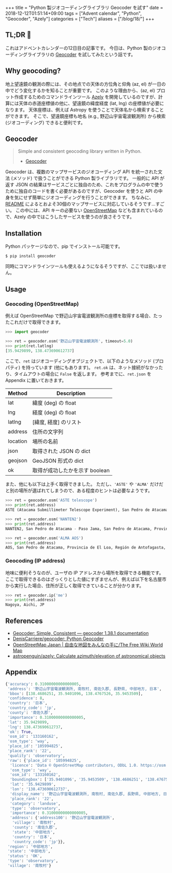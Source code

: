 +++
title = "Python 製ジオコーディングライブラリ Geocoder を試す"
date  = 2018-12-12T01:51:14+09:00
tags  = ["Advent calendar", "Python", "Geocoder", "Azely"]
categories = ["Tech"]
aliases = ["/blog/18/"]
+++

## TL;DR :christmas_tree:

これはアドベントカレンダーの12日目の記事です。
今日は、Python 製のジオコーディングライブラリの [Geocoder](https://geocoder.readthedocs.io/) を試してみたという話です。

## Why geocoding?

地上望遠鏡の観測の際には、その地点での天体の方位角と仰角 (az, el) が一日の中でどう変化するかを知ることが重要です。
このような理由から、(az, el) プロット作成するためのコマンドラインツール [Azely](https://github.com/astropenguin/azely) を開発しているのですが、計算には天体の赤道座標値の他に、望遠鏡の緯度経度 (lat, lng) の座標値が必要になります。
天体座標は、例えば Astropy を使うことで天体名から検索することができます。
そこで、望遠鏡座標も地名 (e.g., 野辺山宇宙電波観測所) から検索 (ジオコーディング) できると便利です。

## Geocoder

> Simple and consistent geocoding library written in Python.
> - [Geocoder](https://geocoder.readthedocs.io/)

Geocoder は、複数のマップサービスのジオコーディング API を統一された文法 (メソッド) で扱うことができる Python 製ライブラリです。
一般的に API が返す JSON の結果はサービスごとに独自のため、これをプログラムの中で使うために独自のコードを書く必要があるのですが、Geocoder を使うと API の中身を気にせず簡単にジオコーディングを行うことができます。
ちなみに、[README](https://github.com/DenisCarriere/geocoder) によるとおよそ30個のマップサービスに対応しているそうです…すごい。
この中には、API キーの必要ない [OpenStreetMap](https://openstreetmap.jp/) なども含まれているので、Azely の中ではこうしたサービスを使うのが良さそうです。

## Installation

Python パッケージなので、pip でインストール可能です。

```shell
$ pip install geocoder
```

同時にコマンドラインツールも使えるようになるそうですが、ここでは扱いません。

## Usage

### Geocoding (OpenStreetMap)

例えば OpenStreetMap で野辺山宇宙電波観測所の座標を取得する場合、たったこれだけで取得できます。

```python
>>> import geocoder

>>> ret = geocoder.osm('野辺山宇宙電波観測所', timeout=5.0)
>>> print(ret.latlng)
[35.9429899, 138.473690612737]
```

ここで、`ret` はジオコーディングオブジェクトで、以下のようなメソッド (プロパティ) を持っています (他にもあります)。
`ret.ok` は、ネット接続がなかったり、タイムアウトの場合に `False` を返します。
参考までに、`ret.json` を Appendix に置いておきます。

| Method | Description |
| --- | --- |
| lat | 緯度 (deg) の float |
| lng | 経度 (deg) の float |
| latlng | [緯度, 経度] のリスト |
| address | 住所の文字列 |
| location | 場所の名前 |
| json | 取得された JSON の dict |
| geojson | GeoJSON 形式の dict |
| ok | 取得が成功したかを示す boolean |


また、他にも以下は上手く取得できました。
ただし、`'ASTE'` や `'ALMA'` だけだと別の場所が選ばれてしまうので、ある程度のヒントは必要なようです。

```python
>>> ret = geocoder.osm('ASTE telescope')
>>> print(ret.address)
ASTE (Atacama Submillimeter Telescope Experiment), San Pedro de Atacama, Provincia de El Loa, Región de Antofagasta, Chile
```

```python
>>> ret = geocoder.osm('NANTEN2')
>>> print(ret.address)
NANTEN2, San Pedro de Atacama - Paso Jama, San Pedro de Atacama, Provincia de El Loa, Región de Antofagasta, Chile
```

```python
>>> ret = geocoder.osm('ALMA AOS')
>>> print(ret.address)
AOS, San Pedro de Atacama, Provincia de El Loa, Región de Antofagasta, Chile
```

### Geocoding (IP address)

地味に便利そうなのが、ユーザの IP アドレスから場所を取得できる機能です。
ここで取得できるのはざっくりとした値にすぎませんが、例えば以下を名古屋市から実行した場合、住所が正しく取得できていることが分かります。

```python
>>> ret = geocoder.ip('me')
>>> print(ret.address)
Nagoya, Aichi, JP
```

## References

+ [Geocoder: Simple, Consistent — geocoder 1\.38\.1 documentation](https://geocoder.readthedocs.io/index.html)
+ [DenisCarriere/geocoder: Python Geocoder](https://github.com/DenisCarriere/geocoder)
+ [OpenStreetMap Japan \| 自由な地図をみんなの手に/The Free Wiki World Map](https://openstreetmap.jp/)
+ [astropenguin/azely: Calculate azimuth/elevation of astronomical objects](https://github.com/astropenguin/azely)


## Appendix

```python
{'accuracy': 0.31000000000000005,
 'address': '野辺山宇宙電波観測所, 南牧村, 南佐久郡, 長野県, 中部地方, 日本',
 'bbox': [138.4686251, 35.9401096, 138.4767526, 35.9453509],
 'confidence': 8,
 'country': '日本',
 'country_code': 'jp',
 'county': '南佐久郡',
 'importance': 0.31000000000000005,
 'lat': 35.9429899,
 'lng': 138.473690612737,
 'ok': True,
 'osm_id': '133160162',
 'osm_type': 'way',
 'place_id': '105994825',
 'place_rank': '22',
 'quality': 'observatory',
 'raw': {'place_id': '105994825',
  'licence': 'Data © OpenStreetMap contributors, ODbL 1.0. https://osm.org/copyright',
  'osm_type': 'way',
  'osm_id': '133160162',
  'boundingbox': ['35.9401096', '35.9453509', '138.4686251', '138.4767526'],
  'lat': '35.9429899',
  'lon': '138.473690612737',
  'display_name': '野辺山宇宙電波観測所, 南牧村, 南佐久郡, 長野県, 中部地方, 日本',
  'place_rank': '22',
  'category': 'landuse',
  'type': 'observatory',
  'importance': 0.31000000000000005,
  'address': {'address100': '野辺山宇宙電波観測所',
   'village': '南牧村',
   'county': '南佐久郡',
   'state': '中部地方',
   'country': '日本',
   'country_code': 'jp'}},
 'region': '中部地方',
 'state': '中部地方',
 'status': 'OK',
 'type': 'observatory',
 'village': '南牧村'}
```
